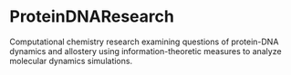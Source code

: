 # ProteinDNAResearch
Computational chemistry research examining questions of protein-DNA dynamics and allostery using information-theoretic measures to analyze molecular dynamics simulations.
